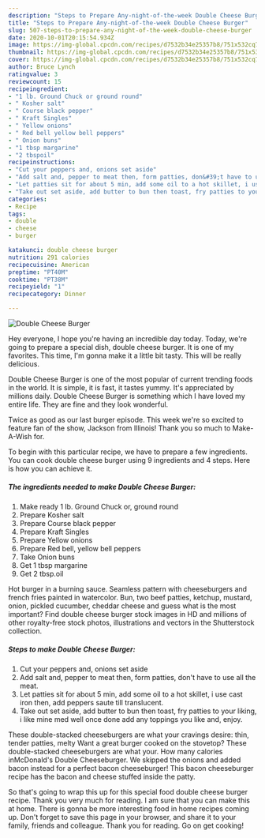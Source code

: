 ```yaml
---
description: "Steps to Prepare Any-night-of-the-week Double Cheese Burger"
title: "Steps to Prepare Any-night-of-the-week Double Cheese Burger"
slug: 507-steps-to-prepare-any-night-of-the-week-double-cheese-burger
date: 2020-10-01T20:15:54.934Z
image: https://img-global.cpcdn.com/recipes/d7532b34e25357b8/751x532cq70/double-cheese-burger-recipe-main-photo.jpg
thumbnail: https://img-global.cpcdn.com/recipes/d7532b34e25357b8/751x532cq70/double-cheese-burger-recipe-main-photo.jpg
cover: https://img-global.cpcdn.com/recipes/d7532b34e25357b8/751x532cq70/double-cheese-burger-recipe-main-photo.jpg
author: Bruce Lynch
ratingvalue: 3
reviewcount: 15
recipeingredient:
- "1 lb. Ground Chuck or ground round"
- " Kosher salt"
- " Course black pepper"
- " Kraft Singles"
- " Yellow onions"
- " Red bell yellow bell peppers"
- " Onion buns"
- "1 tbsp margarine"
- "2 tbspoil"
recipeinstructions:
- "Cut your peppers and, onions set aside"
- "Add salt and, pepper to meat then, form patties, don&#39;t have to use all the meat."
- "Let patties sit for about 5 min, add some oil to a hot skillet, i use cast iron then, add peppers saute till translucent."
- "Take out set aside, add butter to bun then toast, fry patties to your liking, i like mine med well once done add any toppings you like and, enjoy."
categories:
- Recipe
tags:
- double
- cheese
- burger

katakunci: double cheese burger 
nutrition: 291 calories
recipecuisine: American
preptime: "PT40M"
cooktime: "PT38M"
recipeyield: "1"
recipecategory: Dinner

---
```



![Double Cheese Burger](https://img-global.cpcdn.com/recipes/d7532b34e25357b8/751x532cq70/double-cheese-burger-recipe-main-photo.jpg)

Hey everyone, I hope you're having an incredible day today. Today, we're going to prepare a special dish, double cheese burger. It is one of my favorites. This time, I'm gonna make it a little bit tasty. This will be really delicious.

Double Cheese Burger is one of the most popular of current trending foods in the world. It is simple, it is fast, it tastes yummy. It's appreciated by millions daily. Double Cheese Burger is something which I have loved my entire life. They are fine and they look wonderful.

Twice as good as our last burger episode. This week we&#39;re so excited to feature fan of the show, Jackson from Illinois! Thank you so much to Make-A-Wish for.


To begin with this particular recipe, we have to prepare a few ingredients. You can cook double cheese burger using 9 ingredients and 4 steps. Here is how you can achieve it.

<!--inarticleads1-->

##### The ingredients needed to make Double Cheese Burger:

1. Make ready 1 lb. Ground Chuck or, ground round
1. Prepare  Kosher salt
1. Prepare  Course black pepper
1. Prepare  Kraft Singles
1. Prepare  Yellow onions
1. Prepare  Red bell, yellow bell peppers
1. Take  Onion buns
1. Get 1 tbsp margarine
1. Get 2 tbsp.oil


Hot burger in a burning sauce. Seamless pattern with cheeseburgers and french fries painted in watercolor. Bun, two beef patties, ketchup, mustard, onion, pickled cucumber, cheddar cheese and guess what is the most important? Find double cheese burger stock images in HD and millions of other royalty-free stock photos, illustrations and vectors in the Shutterstock collection. 

<!--inarticleads2-->

##### Steps to make Double Cheese Burger:

1. Cut your peppers and, onions set aside
1. Add salt and, pepper to meat then, form patties, don&#39;t have to use all the meat.
1. Let patties sit for about 5 min, add some oil to a hot skillet, i use cast iron then, add peppers saute till translucent.
1. Take out set aside, add butter to bun then toast, fry patties to your liking, i like mine med well once done add any toppings you like and, enjoy.


These double-stacked cheeseburgers are what your cravings desire: thin, tender patties, melty Want a great burger cooked on the stovetop? These double-stacked cheeseburgers are what your. How many calories inMcDonald&#39;s Double Cheeseburger. We skipped the onions and added bacon instead for a perfect bacon cheeseburger! This bacon cheeseburger recipe has the bacon and cheese stuffed inside the patty. 

So that's going to wrap this up for this special food double cheese burger recipe. Thank you very much for reading. I am sure that you can make this at home. There is gonna be more interesting food in home recipes coming up. Don't forget to save this page in your browser, and share it to your family, friends and colleague. Thank you for reading. Go on get cooking!
